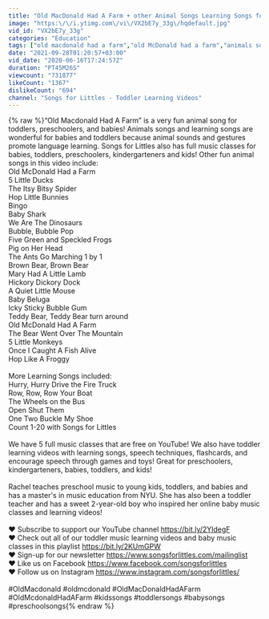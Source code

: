 ```yaml
---
title: "Old MacDonald Had A Farm + other Animal Songs Learning Songs for Toddlers Preschoolers Old McDonald"
image: "https:\/\/i.ytimg.com\/vi\/VX2bE7y_33g\/hqdefault.jpg"
vid_id: "VX2bE7y_33g"
categories: "Education"
tags: ["old macdonald had a farm","old McDonald had a farm","animals songs"]
date: "2021-09-28T01:20:57+03:00"
vid_date: "2020-06-16T17:24:57Z"
duration: "PT45M26S"
viewcount: "731877"
likeCount: "1367"
dislikeCount: "694"
channel: "Songs for Littles - Toddler Learning Videos"
---
```

{% raw %}“Old Macdonald Had A Farm” is a very fun animal song for toddlers, preschoolers, and babies! Animals songs and learning songs are wonderful for babies and toddlers because animal sounds and gestures promote language learning. Songs for Littles also has full music classes for babies, toddlers, preschoolers, kindergarteners and kids! Other fun animal songs in this video include: <br />Old McDonald Had a Farm <br />5 Little Ducks<br />The Itsy Bitsy Spider <br />Hop Little Bunnies <br />Bingo <br />Baby Shark<br />We Are The Dinosaurs <br />Bubble, Bubble Pop<br />Five Green and Speckled Frogs<br />Pig on Her Head<br />The Ants Go Marching 1 by 1 <br />Brown Bear, Brown Bear<br />Mary Had A Little Lamb<br />Hickory Dickory Dock <br />A Quiet Little Mouse<br />Baby Beluga<br />Icky Sticky Bubble Gum <br />Teddy Bear, Teddy Bear turn around <br />Old McDonald Had A Farm<br />The Bear Went Over The Mountain <br />5 Little Monkeys <br />Once I Caught A Fish Alive <br />Hop Like A Froggy <br /><br />More Learning Songs included: <br />Hurry, Hurry Drive the Fire Truck<br />Row, Row, Row Your Boat <br />The Wheels on the Bus<br />Open Shut Them <br />One Two Buckle My Shoe<br />Count 1-20 with Songs for Littles<br /><br />We have 5 full music classes that are free on YouTube! We also have toddler learning videos with learning songs, speech techniques,  flashcards, and encourage speech through games and toys! Great for preschoolers, kindergarteners, babies, toddlers, and kids!<br /><br />Rachel teaches preschool music to young kids, toddlers, and babies and has a master's in music education from NYU. She has also been a toddler teacher and has a sweet 2-year-old boy who inspired her online baby music classes and learning videos!  <br /><br />♥︎ Subscribe to support our YouTube channel <a rel="nofollow" target="blank" href="https://bit.ly/2YldegF">https://bit.ly/2YldegF</a>   <br />♥︎ Check out all of our toddler music learning videos and baby music classes in this playlist <a rel="nofollow" target="blank" href="https://bit.ly/2KUmGPW">https://bit.ly/2KUmGPW</a> <br />♥︎ Sign-up for our newsletter <a rel="nofollow" target="blank" href="https://www.songsforlittles.com/mailinglist">https://www.songsforlittles.com/mailinglist</a> <br />♥︎ Like us on Facebook <a rel="nofollow" target="blank" href="https://www.facebook.com/songsforlittles">https://www.facebook.com/songsforlittles</a> <br />♥︎ Follow us on Instagram <a rel="nofollow" target="blank" href="https://www.instagram.com/songsforlittles/">https://www.instagram.com/songsforlittles/</a><br /><br />#OldMacdonald #oldmcdonald #OldMacDonaldHadAFarm #OldMcdonaldHadAFarm #kidssongs #toddlersongs #babysongs<br />#preschoolsongs{% endraw %}
